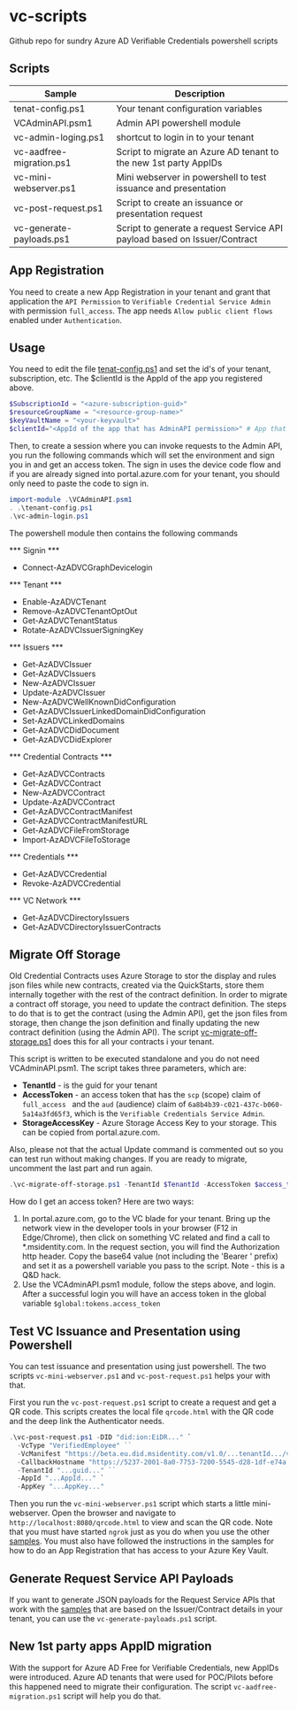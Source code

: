 # vc-scripts
Github repo for sundry Azure AD Verifiable Credentials powershell scripts

## Scripts

| Sample | Description |
|------|--------|
| tenat-config.ps1 | Your tenant configuration variables |
| VCAdminAPI.psm1 | Admin API powershell module |
| vc-admin-loging.ps1 | shortcut to login in to your tenant |
| vc-aadfree-migration.ps1 | Script to migrate an Azure AD tenant to the new 1st party AppIDs |
| vc-mini-webserver.ps1 | Mini webserver in powershell to test issuance and presentation |
| vc-post-request.ps1 | Script to create an issuance or presentation request |
| vc-generate-payloads.ps1 | Script to generate a request Service API payload based on Issuer/Contract |

## App Registration
You need to create a new App Registration in your tenant and grant that application the `API Permission` to `Verifiable Credential Service Admin` with permission `full_access`. The app needs `Allow public client flows` enabled under `Authentication`.

## Usage
You need to edit the file [tenat-config.ps1](tenat-config.ps1) and set the id's of your tenant, subscription, etc. The $clientId is the AppId of the app you registered above.

```powershell
$SubscriptionId = "<azure-subscription-guid>"
$resourceGroupName = "<resource-group-name>"
$keyVaultName = "<your-keyvault>"
$clientId="<AppId of the app that has AdminAPI permission>" # App that has API Permission to AdminAPI (scope below)
```

Then, to create a session where you can invoke requests to the Admin API, you run the following commands which will set the environment and sign you in and get an access token. The sign in uses the device code flow and if you are already signed into portal.azure.com for your tenant, you should only need to paste the code to sign in.

```powershell
import-module .\VCAdminAPI.psm1
. .\tenant-config.ps1
.\vc-admin-login.ps1
``` 

The powershell module then contains the following commands

*** Signin ***
- Connect-AzADVCGraphDevicelogin

*** Tenant ***
- Enable-AzADVCTenant
- Remove-AzADVCTenantOptOut
- Get-AzADVCTenantStatus
- Rotate-AzADVCIssuerSigningKey

*** Issuers ***
- Get-AzADVCIssuer
- Get-AzADVCIssuers
- New-AzADVCIssuer
- Update-AzADVCIssuer
- New-AzADVCWellKnownDidConfiguration
- Get-AzADVCIssuerLinkedDomainDidConfiguration
- Set-AzADVCLinkedDomains
- Get-AzADVCDidDocument
- Get-AzADVCDidExplorer

*** Credential Contracts ***
- Get-AzADVCContracts
- Get-AzADVCContract
- New-AzADVCContract
- Update-AzADVCContract
- Get-AzADVCContractManifest
- Get-AzADVCContractManifestURL
- Get-AzADVCFileFromStorage
- Import-AzADVCFileToStorage

*** Credentials ***
- Get-AzADVCCredential
- Revoke-AzADVCCredential

*** VC Network ***
- Get-AzADVCDirectoryIssuers
- Get-AzADVCDirectoryIssuerContracts

## Migrate Off Storage
Old Credential Contracts uses Azure Storage to stor the display and rules json files while new contracts, created via the QuickStarts, store them internally together with the rest of the contract definition. In order to migrate a contract off storage, you need to update the contract definition. The steps to do that is to get the contract (using the Admin API), get the json files from storage, then change the json definition and finally updating the new contract definition (using the Admin API). The script [vc-migrate-off-storage.ps1](vc-migrate-off-storage.ps1) does this for all your contracts i  your tenant. 

This script is written to be executed standalone and you do not need VCAdminAPI.psm1. The script takes three parameters, which are: 
- **TenantId** - is the guid for your tenant
- **AccessToken** - an access token that has the `scp` (scope) claim of `full_access ` and the `aud` (audience) claim of `6a8b4b39-c021-437c-b060-5a14a3fd65f3`, which is the `Verifiable Credentials Service Admin`.
- **StorageAccessKey** - Azure Storage Access Key to your storage. This can be copied from portal.azure.com.

Also, please not that the actual Update command is commented out so you can test run without making changes. If you are ready to migrate, uncomment the last part and run again.

```Powershell
.\vc-migrate-off-storage.ps1 -TenantId $TenantId -AccessToken $access_token -StorageAccessKey $StorageAccessKey
```

How do I get an access token? Here are two ways:
1. In portal.azure.com, go to the VC blade for your tenant. Bring up the network view in the developer tools in your browser (F12 in Edge/Chrome), then click on something VC related and find a call to *.msidentity.com. In the request section, you will find the Authorization http header. Copy the base64 value (not including the 'Bearer ' prefix) and set it as a powershell variable you pass to the script. Note - this is a Q&D hack. 
1. Use the VCAdminAPI.psm1 module, follow the steps above, and login. After a successful login you will have an access token in the global variable `$global:tokens.access_token`  

## Test VC Issuance and Presentation using Powershell
You can test issuance and presentation using just powershell. The two scripts `vc-mini-webserver.ps1` and `vc-post-request.ps1` helps your with that. 

First you run the `vc-post-request.ps1` script to create a request and get a QR code. This scripts creates the local file `qrcode.html` with the QR code and the deep link the Authenticator needs.

```powershell
.\vc-post-request.ps1 -DID "did:ion:EiDR..." `
  -VcType "VerifiedEmployee" ``
  -VcManifest "https://beta.eu.did.msidentity.com/v1.0/...tenantId.../verifiableCredential/contracts/Verified%20employee%201" `
  -CallbackHostname "https://5237-2001-8a0-7753-7200-5545-d28-1df-e74a.ngrok.io" `
  -TenantId "...guid..." ``
  -AppId "...AppId..." `
  -AppKey "...AppKey..." 
``` 
Then you run the `vc-mini-webserver.ps1` script which starts a little mini-webserver. Open the browser and navigate to `http://localhost:8080/qrcode.html` to view and scan the QR code. Note that you must have started `ngrok` just as you do when you use the other [samples](https://github.com/Azure-Samples/active-directory-verifiable-credentials). You must also have followed the instructions in the samples for how to do an App Registration that has access to your Azure Key Vault.

## Generate Request Service API Payloads
If you want to generate JSON payloads for the Request Service APIs that work with the [samples](https://github.com/Azure-Samples/active-directory-verifiable-credentials) that are based on the Issuer/Contract details in your tenant, you can use the `vc-generate-payloads.ps1` script.

## New 1st party apps AppID migration
With the support for Azure AD Free for Verifiable Credentials, new AppIDs were introduced. Azure AD tenants that were used for POC/Pilots before this happened need to migrate their configuration. The script `vc-aadfree-migration.ps1` script will help you do that.